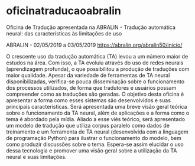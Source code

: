 # oficinatraducaoabralin
Oficina de Tradução apresentada na ABRALIN - Tradução automática neural: das características às limitações de uso

ABRALIN - 02/05/2019 a 03/05/2019
https://abralin.org/abralin50/inicio/

O crescente uso da tradução automática (TA) levou a um número maior de estudos na área. Com isso, a TA evoluiu através do uso de redes neurais (aprendizagem profunda), o que possibilitou a produção de traduções com maior qualidade. Apesar da variedade de ferramentas de TA neural disponibilizadas, verifica-se pouca disseminação sobre o funcionamento dos processos utilizados, de forma que tradutores e usuários possam compreender como as traduções são geradas. O objetivo desta oficina é apresentar a forma como esses sistemas são desenvolvidos e suas principais características. Será apresentada uma breve visão geral teórica sobre o funcionamento da TA neural, além de aplicações e a forma como o tema é abordado pela mídia. Aliado a esse viés teórico, será apresentado um modelo de tradução que utiliza corpus paralelo como dados de treinamento e um ferramenta de TA neural (desenvolvida com a linguagem de programação Python) para ilustrar o funcionamento do modelo, bem como produzir discussões sobre o tema. Espera-se assim elucidar o uso dessa tecnologia e promover uma visão geral sobre a utilização da TA neural e suas limitações.

